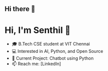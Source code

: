 ## Hi there 👋
# Hi, I'm Senthil 👋
- 🎓 B.Tech CSE student at VIT Chennai
- 💻 Interested in AI, Python, and Open Source
- 📌 Current Project: Chatbot using Python
- 📫 Reach me: [LinkedIn]


<!--
**Senthil-Ram-P/Senthil-Ram-P** is a ✨ _special_ ✨ repository because its `README.md` (this file) appears on your GitHub profile.

Here are some ideas to get you started:

- 🔭 I’m currently working on ...
- 🌱 I’m currently learning ...
- 👯 I’m looking to collaborate on ...
- 🤔 I’m looking for help with ...
- 💬 Ask me about ...
- 📫 How to reach me: ...
- 😄 Pronouns: ...
- ⚡ Fun fact: ...
-->
